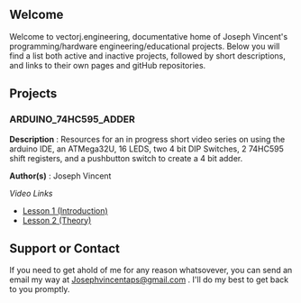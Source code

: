 ## Welcome

Welcome to vectorj.engineering, documentative home of Joseph Vincent's programming/hardware engineering/educational projects. Below you will find a list both active and inactive projects, followed by short descriptions, and links to their own pages and gitHub repositories. 

## Projects

### ARDUINO_74HC595_ADDER

**Description** : Resources for an in progress short video series on using the arduino IDE, an ATMega32U, 16 LEDS, two 4 bit DIP Switches, 2 74HC595 shift registers, and a pushbutton switch to create a 4 bit adder.

**Author(s)** : Joseph Vincent

_Video Links_
- [Lesson 1 (Introduction)](url)
- [Lesson 2 (Theory)](url)


## Support or Contact

If you need to get ahold of me for any reason whatsovever, you can send an email my way at Josephvincentaps@gmail.com . I'll do my best to get back to you promptly.
